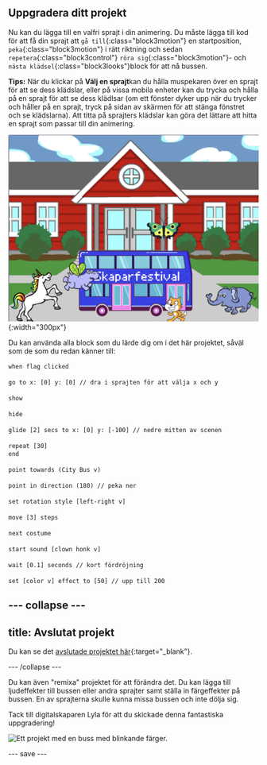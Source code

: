 ## Uppgradera ditt projekt

Nu kan du lägga till en valfri sprajt i din animering. Du måste lägga till kod för att få din sprajt att `gå till`{:class="block3motion"} en startposition, `peka`{:class="block3motion"} i rätt riktning och sedan `repetera`{:class="block3control"} `röra sig`{:class="block3motion"}- och `nästa klädsel`{:class="block3looks"}block för att nå bussen.

**Tips:** När du klickar på **Välj en sprajt**kan du hålla muspekaren över en sprajt för att se dess klädslar, eller på vissa mobila enheter kan du trycka och hålla på en sprajt för att se dess klädlsar (om ett fönster dyker upp när du trycker och håller på en sprajt, tryck på sidan av skärmen för att stänga fönstret och se klädslarna). Att titta på sprajters klädslar kan göra det lättare att hitta en sprajt som passar till din animering.

![Andra sprajter som rör sig mot en buss med "Maker Festival" -text.](images/bus-upgrade.png){:width="300px"}

Du kan använda alla block som du lärde dig om i det här projektet, såväl som de som du redan känner till:

```blocks3
when flag clicked

go to x: [0] y: [0] // dra i sprajten för att välja x och y

show

hide

glide [2] secs to x: [0] y: [-100] // nedre mitten av scenen

repeat [30]
end

point towards (City Bus v)

point in direction (180) // peka ner

set rotation style [left-right v]

move [3] steps

next costume

start sound [clown honk v]

wait [0.1] seconds // kort fördröjning

set [color v] effect to [50] // upp till 200
```

--- collapse ---
---
title: Avslutat projekt
---

Du kan se det [avslutade projektet här](https://scratch.mit.edu/projects/724160134/){:target="_blank"}.

--- /collapse ---

Du kan även "remixa" projektet för att förändra det. Du kan lägga till ljudeffekter till bussen eller andra sprajter samt ställa in färgeffekter på bussen. En av sprajterna skulle kunna missa bussen och inte dölja sig.

Tack till digitalskaparen Lyla för att du skickade denna fantastiska uppgradering!

![Ett projekt med en buss med blinkande färger.](images/Lyla-bus.gif)

--- save ---
